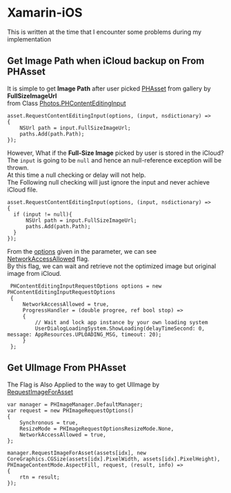 # Xamarin-iOS

This is written at the time that I encounter some problems during my implementation

## Get Image Path when iCloud backup on From PHAsset

It is simple to get **Image Path** after user picked [PHAsset](https://developer.xamarin.com/api/type/Photos.PHAsset/) from gallery
by **FullSizeImageUrl**   
from Class [Photos.PHContentEditingInput](https://developer.xamarin.com/api/type/Photos.PHContentEditingInput/)
 
```
asset.RequestContentEditingInput(options, (input, nsdictionary) =>
{
    NSUrl path = input.FullSizeImageUrl;
    paths.Add(path.Path);
});
```
  
  However, What if the **Full-Size Image** picked by user is stored in the iCloud?
  The `input` is going to be `null` and hence an null-reference exception will be thrown.  
  At this time a null checking or delay will not help.  
  The Following null checking will just ignore the input and never achieve iCloud file.
  
  ```
  asset.RequestContentEditingInput(options, (input, nsdictionary) =>
{
    if (input != null){
        NSUrl path = input.FullSizeImageUrl;
        paths.Add(path.Path);
    }
});
 ```
  
  From the [options](https://developer.xamarin.com/api/type/Photos.PHContentEditingInputRequestOptions/)
  given in the parameter, we can see [NetworkAccessAllowed](https://developer.xamarin.com/api/property/Photos.PHContentEditingInputRequestOptions.NetworkAccessAllowed/) flag.  
  By this flag, we can wait and retrieve not the optimized image but original image from iCloud.
  
   ```
    PHContentEditingInputRequestOptions options = new PHContentEditingInputRequestOptions
    {
        NetworkAccessAllowed = true,
        ProgressHandler = (double progree, ref bool stop) => 
        {
            // Wait and lock app instance by your own loading system
            UserDialogLoadingSystem.ShowLoading(delayTimeSecond: 0, message: AppResources.UPLOADING_MSG, timeout: 20);
        }                    
    };
```

## Get UIImage From PHAsset
The Flag is Also Applied to the way to get UIImage by [RequestImageForAsset](https://developer.xamarin.com/api/member/Photos.PHImageManager.RequestImageForAsset/)

```
var manager = PHImageManager.DefaultManager;
var request = new PHImageRequestOptions()
{
    Synchronous = true,
    ResizeMode = PHImageRequestOptionsResizeMode.None,
    NetworkAccessAllowed = true,
};

manager.RequestImageForAsset(assets[idx], new CoreGraphics.CGSize(assets[idx].PixelWidth, assets[idx].PixelHeight), PHImageContentMode.AspectFill, request, (result, info) =>
{
    rtn = result;
});
```
